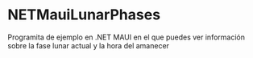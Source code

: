 # NETMauiLunarPhases

Programita de ejemplo en .NET MAUI en el que puedes ver información sobre la fase lunar actual y la hora del amanecer 
